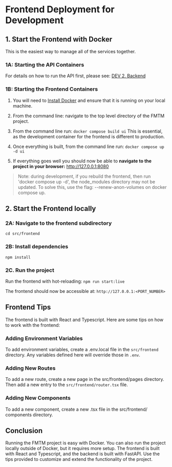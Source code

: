 # Frontend Deployment for Development

## 1. Start the Frontend with Docker

This is the easiest way to manage all of the services together.

### 1A: Starting the API Containers

For details on how to run the API first, please see: [DEV 2. Backend](https://github.com/hotosm/fmtm/wiki/DEV-2.-Backend)

### 1B: Starting the Frontend Containers

1. You will need to [Install Docker](https://docs.docker.com/engine/install/) and ensure that it is running on your local machine.
2. From the command line: navigate to the top level directory of the FMTM project.
3. From the command line run: `docker compose build ui`
   This is essential, as the development container for the frontend is different to production.
4. Once everything is built, from the command line run: `docker compose up -d ui`

5. If everything goes well you should now be able to **navigate to the project in your browser:** <http://127.0.0.1:8080>

> Note: during development, if you rebuild the frontend, then
> run 'docker compose up -d', the node_modules directory may
> not be updated. To solve this, use the flag:
> --renew-anon-volumes on docker compose up.

## 2. Start the Frontend locally

### 2A: Navigate to the frontend subdirectory

`cd src/frontend`

### 2B: Install dependencies

`npm install`

### 2C. Run the project

Run the frontend with hot-reloading: `npm run start:live`

The frontend should now be accessible at: `http://127.0.0.1:<PORT_NUMBER>`

## Frontend Tips

The frontend is built with React and Typescript. Here are some tips on how to work with the frontend:

### Adding Environment Variables

To add environment variables, create a .env.local file in the `src/frontend`
directory. Any variables defined here will override those in `.env`.

### Adding New Routes

To add a new route, create a new page in the src/frontend/pages
directory. Then add a new entry to the `src/frontend/router.tsx` file.

### Adding New Components

To add a new component, create a new .tsx file in the src/frontend/
components directory.

## Conclusion

Running the FMTM project is easy with Docker. You can also run the
project locally outside of Docker, but it requires more setup. The
frontend is built with React and Typescript, and the backend is built
with FastAPI. Use the tips provided to customize and extend the
functionality of the project.
